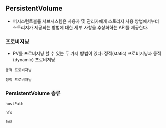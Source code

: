 ## PersistentVolume

- 퍼시스턴트볼륨 서브시스템은 사용자 및 관리자에게 스토리지 사용 방법에서부터 스토리지가 제공되는 방법에 대한 세부 사항을 추상화하는 API를 제공한다.

### 프로비저닝

- PV를 프로비저닝 할 수 있는 두 가지 방법이 있다: 정적(static) 프로비저닝과 동적(dynamic) 프로비저닝

`동적 프로비저닝`

`정적 프로비저닝`

### PersistentVolume 종류

`hostPath`

`nfs`

`aws`